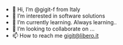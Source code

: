 - 👋 Hi, I’m @gigit-f from Italy
- 👀 I’m interested in software solutions
- 🌱 I’m currently learning. Always learning..
- 💞️ I’m looking to collaborate on ...
- 📫 How to reach me gigit@libero.it

<!---
gigit-f/gigit-f is a ✨ special ✨ repository because its `README.md` (this file) appears on your GitHub profile.
You can click the Preview link to take a look at your changes.
--->
